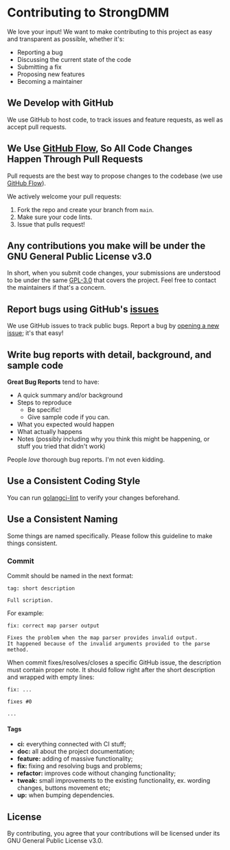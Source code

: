 # Contributing to StrongDMM

We love your input! We want to make contributing to this project as easy and transparent as possible, whether it's:

- Reporting a bug
- Discussing the current state of the code
- Submitting a fix
- Proposing new features
- Becoming a maintainer

## We Develop with GitHub

We use GitHub to host code, to track issues and feature requests, as well as accept pull requests.

## We Use [GitHub Flow](https://docs.github.com/en/get-started/quickstart/github-flow), So All Code Changes Happen Through Pull Requests

Pull requests are the best way to propose changes to the codebase
(we use [GitHub Flow](https://docs.github.com/en/get-started/quickstart/github-flow)).

We actively welcome your pull requests:

1. Fork the repo and create your branch from `main`.
2. Make sure your code lints.
3. Issue that pulls request!

## Any contributions you make will be under the GNU General Public License v3.0

In short, when you submit code changes, your submissions are understood
to be under the same [GPL-3.0](https://choosealicense.com/licenses/gpl-3.0/) that covers the project.
Feel free to contact the maintainers if that's a concern.

## Report bugs using GitHub's [issues](https://github.com/SpaiR/StrongDMM/issues)
We use GitHub issues to track public bugs. Report a bug by [opening a new issue](); it's that easy!

## Write bug reports with detail, background, and sample code
**Great Bug Reports** tend to have:

- A quick summary and/or background
- Steps to reproduce
    - Be specific!
    - Give sample code if you can.
- What you expected would happen
- What actually happens
- Notes (possibly including why you think this might be happening, or stuff you tried that didn't work)

People *love* thorough bug reports. I'm not even kidding.

## Use a Consistent Coding Style

You can run [golangci-lint](https://golangci-lint.run/) to verify your changes beforehand.

## Use a Consistent Naming

Some things are named specifically. Please follow this guideline to make things consistent.

### Commit

Commit should be named in the next format:

```
tag: short description

Full scription.
```

For example:

```
fix: correct map parser output 

Fixes the problem when the map parser provides invalid output.
It happened because of the invalid arguments provided to the parse method.
```

When commit fixes/resolves/closes a specific GitHub issue, the description must contain proper note.
It should follow right after the short description and wrapped with empty lines:

```
fix: ...

fixes #0

...
```

#### Tags

- **ci:** everything connected with CI stuff;
- **doc:** all about the project documentation;
- **feature:** adding of massive functionality;
- **fix:** fixing and resolving bugs and problems;
- **refactor:** improves code without changing functionality;
- **tweak:** small improvements to the existing functionality, ex. wording changes, buttons movement etc;
- **up:** when bumping dependencies.

## License

By contributing, you agree that your contributions will be licensed under its GNU General Public License v3.0.

